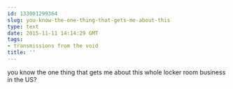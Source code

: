 ```yaml
---
id: 133001299364
slug: you-know-the-one-thing-that-gets-me-about-this
type: text
date: 2015-11-11 14:14:29 GMT
tags:
- transmissions from the void
title: ''
---
```

you know the one thing that gets me about this whole locker room business in the US?